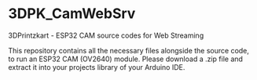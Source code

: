 # 3DPK_CamWebSrv
3DPrintzkart - ESP32 CAM source codes for Web Streaming


This repository contains all the necessary files alongside the source code, to run an ESP32 CAM (OV2640) module.
Please download a .zip file and extract it into your projects library of your Arduino IDE.
